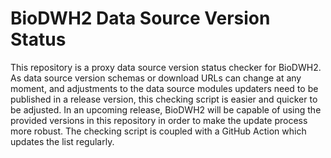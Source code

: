 # BioDWH2 Data Source Version Status

This repository is a proxy data source version status checker for BioDWH2. As data source version schemas or download
URLs can change at any moment, and adjustments to the data source modules updaters need to be published in a release
version, this checking script is easier and quicker to be adjusted. In an upcoming release, BioDWH2 will be capable of
using the provided versions in this repository in order to make the update process more robust. The checking script is
coupled with a GitHub Action which updates the list regularly.